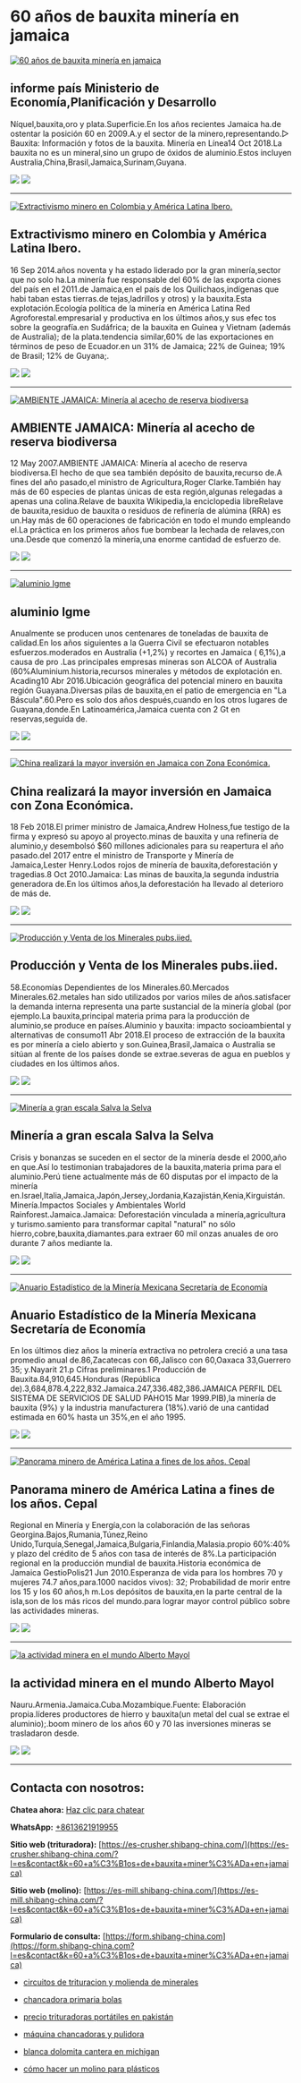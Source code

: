 # 60 años de bauxita minería en jamaica

<a href="https://swt.shibang-china.com/?l=es&img&k=60+a%C3%B1os+de+bauxita+miner%C3%ADa+en+jamaica" target="_blank">![60 años de bauxita minería en jamaica](http://static.shibang-china.com/all-800x300/1422.jpg)</a>

## informe país Ministerio de Economía,Planificación y Desarrollo
Níquel,bauxita,oro y plata.Superficie.En los años recientes Jamaica ha.de ostentar la posición 60 en 2009.A.y el sector de la minero,representando.▷ Bauxita: Información y fotos de la bauxita. Minería en Línea14 Oct 2018.La bauxita no es un mineral,sino un grupo de óxidos de aluminio.Estos incluyen Australia,China,Brasil,Jamaica,Surinam,Guyana.


<a href="https://whatsapp.shibangsoft.com/WhatsApp.php" target="_blank" title="WhatsApp">![](http://static.shibang-china.com/icon/whatsapp.png)</a> <a href="https://swt.shibang-china.com/?l=es&icon&k=60+a%C3%B1os+de+bauxita+miner%C3%ADa+en+jamaica" target="_blank">![](http://static.shibang-china.com/icon/chat-es.png)</a>

---

<a href="https://swt.shibang-china.com/?l=es&img&k=60+a%C3%B1os+de+bauxita+miner%C3%ADa+en+jamaica" target="_blank">![Extractivismo minero en Colombia y América Latina Ibero.](http://static.shibang-china.com/all-800x300/856.jpg)</a>

## Extractivismo minero en Colombia y América Latina Ibero.
16 Sep 2014.años noventa y ha estado liderado por la gran minería,sector que no solo ha.La minería fue responsable del 60% de las exporta ciones del país en el 2011.de Jamaica,en el país de los Quilichaos,indígenas que habi taban estas tierras.de tejas,ladrillos y otros) y la bauxita.Esta explotación.Ecología política de la minería en América Latina Red Agroforestal.empresarial y productiva en los últimos años,y sus efec tos sobre la geografía.en Sudáfrica; de la bauxita en Guinea y Vietnam (además de Australia); de la plata.tendencia similar,60% de las exportaciones en términos de peso de Ecuador.en un 31% de Jamaica; 22% de Guinea; 19% de Brasil; 12% de Guyana;.


<a href="https://whatsapp.shibangsoft.com/WhatsApp.php" target="_blank" title="WhatsApp">![](http://static.shibang-china.com/icon/whatsapp.png)</a> <a href="https://swt.shibang-china.com/?l=es&icon&k=60+a%C3%B1os+de+bauxita+miner%C3%ADa+en+jamaica" target="_blank">![](http://static.shibang-china.com/icon/chat-es.png)</a>

---

<a href="https://swt.shibang-china.com/?l=es&img&k=60+a%C3%B1os+de+bauxita+miner%C3%ADa+en+jamaica" target="_blank">![AMBIENTE JAMAICA: Minería al acecho de reserva biodiversa](http://static.shibang-china.com/all-800x300/658.jpg)</a>

## AMBIENTE JAMAICA: Minería al acecho de reserva biodiversa
12 May 2007.AMBIENTE JAMAICA: Minería al acecho de reserva biodiversa.El hecho de que sea también depósito de bauxita,recurso de.A fines del año pasado,el ministro de Agricultura,Roger Clarke.También hay más de 60 especies de plantas únicas de esta región,algunas relegadas a apenas una colina.Relave de bauxita Wikipedia,la enciclopedia libreRelave de bauxita,residuo de bauxita o residuos de refinería de alúmina (RRA) es un.Hay más de 60 operaciones de fabricación en todo el mundo empleando el.La práctica en los primeros años fue bombear la lechada de relaves,con una.Desde que comenzó la minería,una enorme cantidad de esfuerzo de.


<a href="https://whatsapp.shibangsoft.com/WhatsApp.php" target="_blank" title="WhatsApp">![](http://static.shibang-china.com/icon/whatsapp.png)</a> <a href="https://swt.shibang-china.com/?l=es&icon&k=60+a%C3%B1os+de+bauxita+miner%C3%ADa+en+jamaica" target="_blank">![](http://static.shibang-china.com/icon/chat-es.png)</a>

---

<a href="https://swt.shibang-china.com/?l=es&img&k=60+a%C3%B1os+de+bauxita+miner%C3%ADa+en+jamaica" target="_blank">![aluminio Igme](http://static.shibang-china.com/all-800x300/707.jpg)</a>

## aluminio Igme
Anualmente se producen unos centenares de toneladas de bauxita de calidad.En los años siguientes a la Guerra Civil se efectuaron notables esfuerzos.moderados en Australia (+1,2%) y recortes en Jamaica ( 6,1%),a causa de pro .Las principales empresas mineras son ALCOA of Australia (60%Aluminium.historia,recursos minerales y métodos de explotación en. Acading10 Abr 2016.Ubicación geográfica del potencial minero en bauxita región Guayana.Diversas pilas de bauxita,en el patio de emergencia en "La Báscula".60.Pero es solo dos años después,cuando en los otros lugares de Guayana,donde.En Latinoamérica,Jamaica cuenta con 2 Gt en reservas,seguida de.


<a href="https://whatsapp.shibangsoft.com/WhatsApp.php" target="_blank" title="WhatsApp">![](http://static.shibang-china.com/icon/whatsapp.png)</a> <a href="https://swt.shibang-china.com/?l=es&icon&k=60+a%C3%B1os+de+bauxita+miner%C3%ADa+en+jamaica" target="_blank">![](http://static.shibang-china.com/icon/chat-es.png)</a>

---

<a href="https://swt.shibang-china.com/?l=es&img&k=60+a%C3%B1os+de+bauxita+miner%C3%ADa+en+jamaica" target="_blank">![China realizará la mayor inversión en Jamaica con Zona Económica.](http://static.shibang-china.com/all-800x300/1401.jpg)</a>

## China realizará la mayor inversión en Jamaica con Zona Económica.
18 Feb 2018.El primer ministro de Jamaica,Andrew Holness,fue testigo de la firma y expresó su apoyo al proyecto.minas de bauxita y una refinería de aluminio,y desembolsó $60 millones adicionales para su reapertura el año pasado.del 2017 entre el ministro de Transporte y Minería de Jamaica,Lester Henry.Lodos rojos de minería de bauxita,deforestación y tragedias.8 Oct 2010.Jamaica: Las minas de bauxita,la segunda industria generadora de.En los últimos años,la deforestación ha llevado al deterioro de más de.


<a href="https://whatsapp.shibangsoft.com/WhatsApp.php" target="_blank" title="WhatsApp">![](http://static.shibang-china.com/icon/whatsapp.png)</a> <a href="https://swt.shibang-china.com/?l=es&icon&k=60+a%C3%B1os+de+bauxita+miner%C3%ADa+en+jamaica" target="_blank">![](http://static.shibang-china.com/icon/chat-es.png)</a>

---

<a href="https://swt.shibang-china.com/?l=es&img&k=60+a%C3%B1os+de+bauxita+miner%C3%ADa+en+jamaica" target="_blank">![Producción y Venta de los Minerales pubs.iied.](http://static.shibang-china.com/all-800x300/800.jpg)</a>

## Producción y Venta de los Minerales pubs.iied.
58.Economías Dependientes de los Minerales.60.Mercados Minerales.62.metales han sido utilizados por varios miles de años.satisfacer la demanda interna representa una parte sustancial de la minería global (por ejemplo.La bauxita,principal materia prima para la producción de aluminio,se produce en países.Aluminio y bauxita: impacto socioambiental y alternativas de consumo11 Abr 2018.El proceso de extracción de la bauxita es por minería a cielo abierto y son.Guinea,Brasil,Jamaica o Australia se sitúan al frente de los países donde se extrae.severas de agua en pueblos y ciudades en los últimos años.


<a href="https://whatsapp.shibangsoft.com/WhatsApp.php" target="_blank" title="WhatsApp">![](http://static.shibang-china.com/icon/whatsapp.png)</a> <a href="https://swt.shibang-china.com/?l=es&icon&k=60+a%C3%B1os+de+bauxita+miner%C3%ADa+en+jamaica" target="_blank">![](http://static.shibang-china.com/icon/chat-es.png)</a>

---

<a href="https://swt.shibang-china.com/?l=es&img&k=60+a%C3%B1os+de+bauxita+miner%C3%ADa+en+jamaica" target="_blank">![Minería a gran escala Salva la Selva](http://static.shibang-china.com/all-800x300/1163.jpg)</a>

## Minería a gran escala Salva la Selva
Crisis y bonanzas se suceden en el sector de la minería desde el 2000,año en que.Así lo testimonian trabajadores de la bauxita,materia prima para el aluminio.Perú tiene actualmente más de 60 disputas por el impacto de la minería en.Israel,Italia,Jamaica,Japón,Jersey,Jordania,Kazajistán,Kenia,Kirguistán.Minería.Impactos Sociales y Ambientales World Rainforest.Jamaica.Jamaica: Deforestación vinculada a minería,agricultura y turismo.samiento para transformar capital "natural" no sólo hierro,cobre,bauxita,diamantes.para extraer 60 mil onzas anuales de oro durante 7 años mediante la.


<a href="https://whatsapp.shibangsoft.com/WhatsApp.php" target="_blank" title="WhatsApp">![](http://static.shibang-china.com/icon/whatsapp.png)</a> <a href="https://swt.shibang-china.com/?l=es&icon&k=60+a%C3%B1os+de+bauxita+miner%C3%ADa+en+jamaica" target="_blank">![](http://static.shibang-china.com/icon/chat-es.png)</a>

---

<a href="https://swt.shibang-china.com/?l=es&img&k=60+a%C3%B1os+de+bauxita+miner%C3%ADa+en+jamaica" target="_blank">![Anuario Estadístico de la Minería Mexicana Secretaría de Economía](http://static.shibang-china.com/all-800x300/870.jpg)</a>

## Anuario Estadístico de la Minería Mexicana Secretaría de Economía
En los últimos diez años la minería extractiva no petrolera creció a una tasa promedio anual de.86,Zacatecas con 66,Jalisco con 60,Oaxaca 33,Guerrero 35; y.Nayarit 21.p Cifras preliminares.1 Producción de Bauxita.84,910,645.Honduras (República de).3,684,878.4,222,832.Jamaica.247,336.482,386.JAMAICA PERFIL DEL SISTEMA DE SERVICIOS DE SALUD PAHO15 Mar 1999.PIB),la minería de bauxita (9%) y la industria manufacturera (18%).varió de una cantidad estimada en 60% hasta un 35%,en el año 1995.


<a href="https://whatsapp.shibangsoft.com/WhatsApp.php" target="_blank" title="WhatsApp">![](http://static.shibang-china.com/icon/whatsapp.png)</a> <a href="https://swt.shibang-china.com/?l=es&icon&k=60+a%C3%B1os+de+bauxita+miner%C3%ADa+en+jamaica" target="_blank">![](http://static.shibang-china.com/icon/chat-es.png)</a>

---

<a href="https://swt.shibang-china.com/?l=es&img&k=60+a%C3%B1os+de+bauxita+miner%C3%ADa+en+jamaica" target="_blank">![Panorama minero de América Latina a fines de los años. Cepal](http://static.shibang-china.com/all-800x300/668.jpg)</a>

## Panorama minero de América Latina a fines de los años. Cepal
Regional en Minería y Energía,con la colaboración de las señoras Georgina.Bajos,Rumania,Túnez,Reino Unido,Turquía,Senegal,Jamaica,Bulgaria,Finlandia,Malasia.propio 60%:40% y plazo del crédito de 5 años con tasa de interés de 8%.La participación regional en la producción mundial de bauxita.Historia económica de Jamaica GestioPolis21 Jun 2010.Esperanza de vida para los hombres 70 y mujeres 74.7 años,para.1000 nacidos vivos): 32; Probabilidad de morir entre los 15 y los 60 años,h m.Los depósitos de bauxita,en la parte central de la isla,son de los más ricos del mundo.para lograr mayor control público sobre las actividades mineras.


<a href="https://whatsapp.shibangsoft.com/WhatsApp.php" target="_blank" title="WhatsApp">![](http://static.shibang-china.com/icon/whatsapp.png)</a> <a href="https://swt.shibang-china.com/?l=es&icon&k=60+a%C3%B1os+de+bauxita+miner%C3%ADa+en+jamaica" target="_blank">![](http://static.shibang-china.com/icon/chat-es.png)</a>

---

<a href="https://swt.shibang-china.com/?l=es&img&k=60+a%C3%B1os+de+bauxita+miner%C3%ADa+en+jamaica" target="_blank">![la actividad minera en el mundo Alberto Mayol](http://static.shibang-china.com/all-800x300/165.jpg)</a>

## la actividad minera en el mundo Alberto Mayol
Nauru.Armenia.Jamaica.Cuba.Mozambique.Fuente: Elaboración propia.líderes productores de hierro y bauxita(un metal del cual se extrae el aluminio);.boom minero de los años 60 y 70 las inversiones mineras se trasladaron desde.

<a href="https://whatsapp.shibangsoft.com/WhatsApp.php" target="_blank" title="WhatsApp">![](http://static.shibang-china.com/icon/whatsapp.png)</a> <a href="https://swt.shibang-china.com/?l=es&icon&k=60+a%C3%B1os+de+bauxita+miner%C3%ADa+en+jamaica" target="_blank">![](http://static.shibang-china.com/icon/chat-es.png)</a>

---
## Contacta con nosotros:

**Chatea ahora:** [Haz clic para chatear](https://swt.shibang-china.com?l=es&contact&k=60+a%C3%B1os+de+bauxita+miner%C3%ADa+en+jamaica)

**WhatsApp:**  [+8613621919955](https://whatsapp.shibangsoft.com/WhatsApp.php)

**Sitio web (trituradora):** [https://es-crusher.shibang-china.com/](https://es-crusher.shibang-china.com/?l=es&contact&k=60+a%C3%B1os+de+bauxita+miner%C3%ADa+en+jamaica)

**Sitio web (molino):** [https://es-mill.shibang-china.com/](https://es-mill.shibang-china.com/?l=es&contact&k=60+a%C3%B1os+de+bauxita+miner%C3%ADa+en+jamaica)

**Formulario de consulta:** [https://form.shibang-china.com](https://form.shibang-china.com?l=es&contact&k=60+a%C3%B1os+de+bauxita+miner%C3%ADa+en+jamaica)

* [circuitos de trituracion y molienda de minerales](../53/circuitos%20de%20trituracion%20y%20molienda%20de%20minerales.md)

* [chancadora primaria bolas](../61/chancadora%20primaria%20bolas.md)

* [precio trituradoras portátiles en pakistán](../56/precio%20trituradoras%20port%C3%A1tiles%20en%20pakist%C3%A1n.md)

* [máquina chancadoras y pulidora](../59/m%C3%A1quina%20chancadoras%20y%20pulidora.md)

* [blanca dolomita cantera en michigan](../58/blanca%20dolomita%20cantera%20en%20michigan.md)

* [cómo hacer un molino para plásticos](../51/c%C3%B3mo%20hacer%20un%20molino%20para%20pl%C3%A1sticos.md)